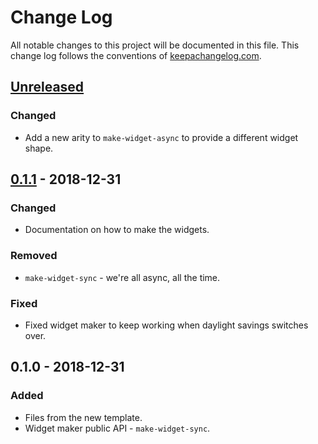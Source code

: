 # Change Log
All notable changes to this project will be documented in this file. This change log follows the conventions of [keepachangelog.com](http://keepachangelog.com/).

## [Unreleased]
### Changed
- Add a new arity to `make-widget-async` to provide a different widget shape.

## [0.1.1] - 2018-12-31
### Changed
- Documentation on how to make the widgets.

### Removed
- `make-widget-sync` - we're all async, all the time.

### Fixed
- Fixed widget maker to keep working when daylight savings switches over.

## 0.1.0 - 2018-12-31
### Added
- Files from the new template.
- Widget maker public API - `make-widget-sync`.

[Unreleased]: https://github.com/your-name/concurrency-functional-programming-with-clojure/compare/0.1.1...HEAD
[0.1.1]: https://github.com/your-name/concurrency-functional-programming-with-clojure/compare/0.1.0...0.1.1
